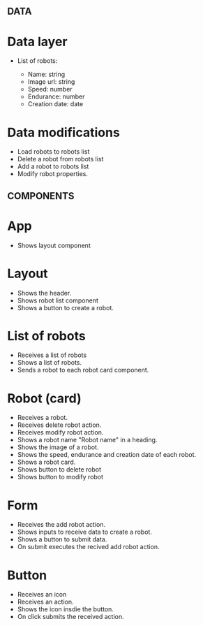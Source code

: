 ## DATA

# Data layer

- List of robots:

  - Name: string
  - Image url: string
  - Speed: number
  - Endurance: number
  - Creation date: date

# Data modifications

- Load robots to robots list
- Delete a robot from robots list
- Add a robot to robots list
- Modify robot properties.

## COMPONENTS

# App

- Shows layout component

# Layout

- Shows the header.
- Shows robot list component
- Shows a button to create a robot.

# List of robots

- Receives a list of robots
- Shows a list of robots.
- Sends a robot to each robot card component.

# Robot (card)

- Receives a robot.
- Receives delete robot action.
- Receives modify robot action.
- Shows a robot name "Robot name" in a heading.
- Shows the image of a robot.
- Shows the speed, endurance and creation date of each robot.
- Shows a robot card.
- Shows button to delete robot
- Shows button to modify robot

# Form

- Receives the add robot action.
- Shows inputs to receive data to create a robot.
- Shows a button to submit data.
- On submit executes the recived add robot action.

# Button

- Receives an icon
- Receives an action.
- Shows the icon insdie the button.
- On click submits the received action.

